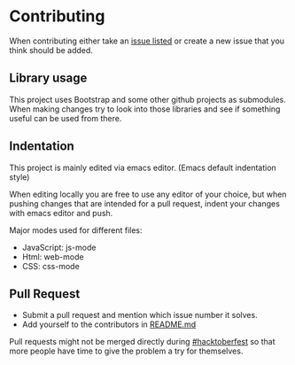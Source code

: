 # Contributing
When contributing either take an [issue listed](https://github.com/mmikaeleriksson/workTime/issues) or create a new issue that you think should be added.

## Library usage
This project uses Bootstrap and some other github projects as submodules.
When making changes try to look into those libraries and see if something useful can be used from there.

## Indentation
This project is mainly edited via emacs editor. (Emacs default indentation style)

When editing locally you are free to use any editor of your choice, but when pushing changes that are intended for a pull request, indent your changes with emacs editor and push.

Major modes used for different files:
- JavaScript: js-mode
- Html: web-mode
- CSS: css-mode

## Pull Request
- Submit a pull request and mention which issue number it solves.
- Add yourself to the contributors in [README.md](https://github.com/mmikaeleriksson/workTime/blob/master/README.md)

Pull requests might not be merged directly during [#hacktoberfest](https://hacktoberfest.digitalocean.com/) so that more people have time to give the problem a try for themselves.
